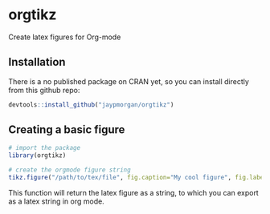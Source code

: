 # orgtikz

Create latex figures for Org-mode

## Installation

There is a no published package on CRAN yet, so you can install directly from this github repo:

```R
devtools::install_github("jaypmorgan/orgtikz")
```

## Creating a basic figure

```R
# import the package
library(orgtikz)

# create the orgmode figure string
tikz.figure("/path/to/tex/file", fig.caption="My cool figure", fig.label="fig:my_cool_figure")
```

This function will return the latex figure as a string, to which you can export as a latex string in org mode.
